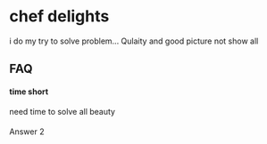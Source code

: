 
# chef delights
i do my try to solve problem... Qulaity and good picture not show all  



## FAQ

#### time short

need time to solve all beauty
#### 

Answer 2

